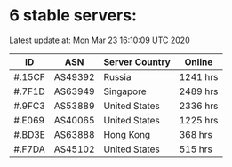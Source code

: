 # 6 stable servers:

Latest update at: Mon Mar 23 16:10:09 UTC 2020

| ID | ASN | Server Country | Online |
| -- | --- | -------------- | ------ |
| #.15CF | AS49392 | Russia | 1241 hrs |
| #.7F1D | AS63949 | Singapore | 2489 hrs |
| #.9FC3 | AS53889 | United States | 2336 hrs |
| #.E069 | AS40065 | United States | 1225 hrs |
| #.BD3E | AS63888 | Hong Kong | 368 hrs |
| #.F7DA | AS45102 | United States | 515 hrs |

